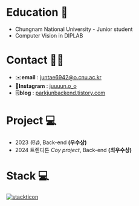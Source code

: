 # Education 📖
   - Chungnam National University - Junior student   
   - Computer Vision in DIPLAB   
# Contact 🤝🏻
   - ✉️**email** : juntae6942@o.cnu.ac.kr  
   - 📸**Instagram** : [juuuun.o_o](https://www.instagram.com/juuuun.o_o/)  
   - 🗒️**blog** : [parkjunbackend.tistory.com](https://parkjunbackend.tistory.com/)  
  
# Project 💻
  - 2023 *뛰슈*, Back-end **(우수상)**
  - 2024 트렌디톤 *Coy project*, Back-end **(최우수상)**  
  
# Stack 💻

<!--
**juntae6942/juntae6942** is a ✨ _special_ ✨ repository because its `README.md` (this file) appears on your GitHub profile.

Here are some ideas to get you started:

- 🔭 I’m currently working on ...
- 🌱 I’m currently learning ...
- 👯 I’m looking to collaborate on ...
- 🤔 I’m looking for help with ...
- 💬 Ask me about ...
- 📫 How to reach me: ...
- 😄 Pronouns: ...
- ⚡ Fun fact: ...
-->
[![stackticon](https://firebasestorage.googleapis.com/v0/b/stackticon-81399.appspot.com/o/images%2F1704181132575?alt=media&token=8b459477-6c9e-4b55-88c5-b107a8edd72a)](https://github.com/msdio/stackticon)
